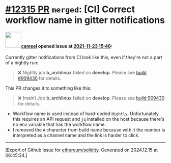 # [\#12315 PR](https://github.com/ethereum/solidity/pull/12315) `merged`: [CI] Correct workflow name in gitter notifications

#### <img src="https://avatars.githubusercontent.com/u/137030?v=4" width="50">[cameel](https://github.com/cameel) opened issue at [2021-11-23 15:46](https://github.com/ethereum/solidity/pull/12315):

Currently gitter notifications from CI look like this, even if they're not a part of a nightly run:

> ❌ Nightly job **b_archlinux** failed on **develop**. Please see [build #909430](https://circleci.com/gh/ethereum/solidity/909430) for details.

This PR changes it to something like this:
> ❌ [main] Job **b_archlinux** failed on **develop**. Please see [build 909430](https://circleci.com/gh/ethereum/solidity/909430) for details.

- Workflow name is used instead of hard-coded `Nightly`. Unfortunately this requires an API request and `jq` installed on the host because there's no env variable that has the workflow name.
- I removed the `#` character from build name because with it the number is interpreted as a channel name and the link is harder to click.




-------------------------------------------------------------------------------



[Export of Github issue for [ethereum/solidity](https://github.com/ethereum/solidity). Generated on 2024.12.15 at 06:45:24.]
